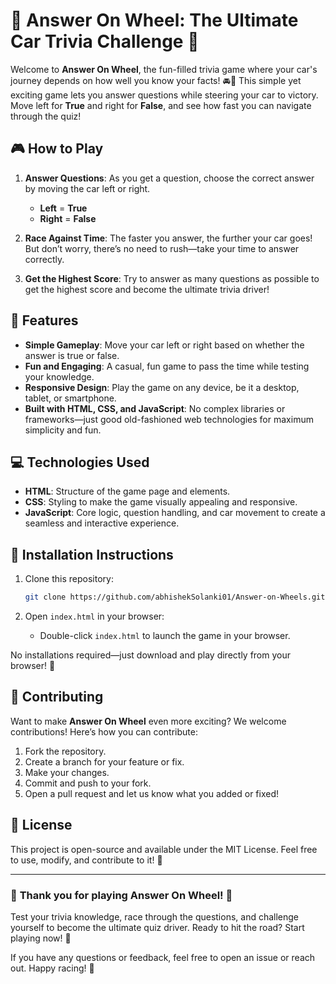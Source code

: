 # 🚗 **Answer On Wheel: The Ultimate Car Trivia Challenge** 🚗

Welcome to **Answer On Wheel**, the fun-filled trivia game where your car's journey depends on how well you know your facts! 🚘💨 This simple yet exciting game lets you answer questions while steering your car to victory. Move left for **True** and right for **False**, and see how fast you can navigate through the quiz!

## 🎮 **How to Play**

1. **Answer Questions**: As you get a question, choose the correct answer by moving the car left or right.
   - **Left** = **True**
   - **Right** = **False**
   
2. **Race Against Time**: The faster you answer, the further your car goes! But don’t worry, there’s no need to rush—take your time to answer correctly.

3. **Get the Highest Score**: Try to answer as many questions as possible to get the highest score and become the ultimate trivia driver!

## 🚀 **Features**

- **Simple Gameplay**: Move your car left or right based on whether the answer is true or false.
- **Fun and Engaging**: A casual, fun game to pass the time while testing your knowledge.
- **Responsive Design**: Play the game on any device, be it a desktop, tablet, or smartphone.
- **Built with HTML, CSS, and JavaScript**: No complex libraries or frameworks—just good old-fashioned web technologies for maximum simplicity and fun.

## 💻 **Technologies Used**

- **HTML**: Structure of the game page and elements.
- **CSS**: Styling to make the game visually appealing and responsive.
- **JavaScript**: Core logic, question handling, and car movement to create a seamless and interactive experience.

## 🏁 **Installation Instructions**

1. Clone this repository:
    ```bash
    git clone https://github.com/abhishekSolanki01/Answer-on-Wheels.git
    ```

2. Open `index.html` in your browser:
    - Double-click `index.html` to launch the game in your browser.

No installations required—just download and play directly from your browser! 🎉

## 🎨 **Contributing**

Want to make **Answer On Wheel** even more exciting? We welcome contributions! Here’s how you can contribute:

1. Fork the repository.
2. Create a branch for your feature or fix.
3. Make your changes.
4. Commit and push to your fork.
5. Open a pull request and let us know what you added or fixed!


## 📜 **License**

This project is open-source and available under the MIT License. Feel free to use, modify, and contribute to it! 🙌

---

### 🚗 **Thank you for playing Answer On Wheel!** 🚗

Test your trivia knowledge, race through the questions, and challenge yourself to become the ultimate quiz driver. Ready to hit the road? Start playing now! 🚀

If you have any questions or feedback, feel free to open an issue or reach out. Happy racing! 🏁
